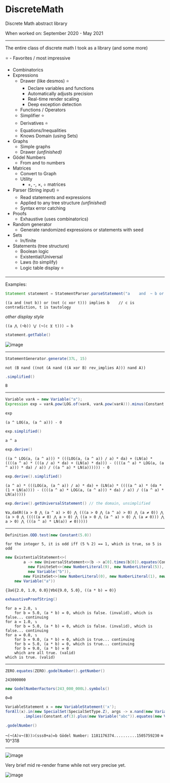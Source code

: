 # DiscreteMath
Discrete Math abstract library

When worked on: September 2020 - May 2021

- - -

The entire class of discrete math I took as a library (and some more)

⭐ - Favorites / most impressive

* Combinatorics
* Expressions
  * Drawer (like desmos) ⭐
    * Declare variables and functions
    * Automatically adjusts precision
    * Real-time render scaling
    * Deep exception detection
  * Functions / Operators
  * Simplifier ⭐
  * Derivatives ⭐
  * Equations/Inequalities
  * Knows Domain (using Sets)
* Graphs
  * Simple graphs
  * Drawer *(unfinished)*
* Gödel Numbers
  * From and to numbers
* Matrices
  * Convert to Graph
  * Utility
    * +, -, ×, ÷ matrices
* Parser (String input) ⭐
  * Read statements and expressions
  * Applied to any tree structure *(unfinished)*
  * Syntax error catching
* Proofs
  * Exhaustive (uses combinatorics)
* Random generator
  * Generate randomized expressions or statements with seed
* Sets
  * In/finite
* Statements (tree structure)
  * Boolean logic
  * Existential/Universal
  * Laws (to simplify)
  * Logic table display ⭐
- - -
Examples:

```java
Statement statement = StatementParser.parseStatement("a    and  ~ b or  !(c ^   t) implies b");
```
`((a and (not b)) or (not (c xor t))) implies b    // c is contradiction, t is tautology`

*other display style*

`((a ⋀ (¬b)) ⋁ (¬(c ⊻ t))) ⇒ b`
```java
statement.getTable()
```
![image](https://user-images.githubusercontent.com/12685201/118528497-06678100-b708-11eb-81c9-20fc8a530bdd.png)
- - -
```java
StatementGenerator.generate(37L, 15)
```
`not (B nand ((not (A nand ((A xor B) rev_implies A))) nand A))`
```java
.simplified()
```
`B`
- - -
```java
Variable varA = new Variable("a");
Expression exp = varA.pow(LOG.of(varA, varA.pow(varA))).minus(Constant.ZERO);
```
```java
exp
```
`(a ^ LOG(a, (a ^ a))) - 0`
```java
exp.simplified()
```

`a ^ a`
```java
exp.derive()
```
`((a ^ LOG(a, (a ^ a))) * (((LOG(a, (a ^ a)) / a) * da) + (LN(a) * ((((a ^ a) * (((a / a) * da) + (LN(a) * da))) - ((((a ^ a) * LOG(a, (a ^ a))) * da) / a)) / ((a ^ a) * LN(a)))))) - 0`
```java
exp.derive().simplified()
```
`(a ^ a) * (((LOG(a, (a ^ a)) / a) * da) + (LN(a) * ((((a ^ a) * (da * (1 + LN(a)))) - ((((a ^ a) * LOG(a, (a ^ a))) * da) / a)) / ((a ^ a) * LN(a)))))`
```java
exp.derive().getUniversalStatement() // the domain, unsimplified
```
`∀a,da∈R((a > 0 ⋀ (a ^ a) > 0) ⋀ (((a > 0 ⋀ (a ^ a) > 0) ⋀ (a ≠ 0)) ⋀ (a > 0 ⋀ (((((a ≠ 0) ⋀ a > 0) ⋀ ((a > 0 ⋀ (a ^ a) > 0) ⋀ (a ≠ 0))) ⋀ a > 0) ⋀ (((a ^ a) * LN(a)) ≠ 0)))))`
- - -
```java
Definition.ODD.test(new Constant(5.0))
```
`for the integer 5, it is odd iff (5 % 2) == 1, which is true, so 5 is odd`
```java
new ExistentialStatement<>(
        a -> new UniversalStatement<>(b -> a[0].times(b[0]).equates(Constant.ZERO),
		  new FiniteSet<>(new NumberLiteral(9), new NumberLiteral(5)), true,
		  new Variable("b")),
        new FiniteSet<>(new NumberLiteral(0), new NumberLiteral(1), new NumberLiteral(2)), true,
	new Variable("a"))
```
`{∃a∈{2.0, 1.0, 0.0}|∀b∈{9.0, 5.0}, ((a * b) = 0)}`
```java
exhaustiveProofString()
```
```
for a = 2.0, ↴
	for b = 5.0, (a * b) = 0, which is false. (invalid), which is false... continuing
for a = 1.0, ↴
	for b = 5.0, (a * b) = 0, which is false. (invalid), which is false... continuing
for a = 0.0, ↴
	for b = 9.0, (a * b) = 0, which is true... continuing
	for b = 5.0, (a * b) = 0, which is true... continuing
	for b = 9.0, (a * b) = 0
	which are all true. (valid)
which is true. (valid)
```
- - -
```java
ZERO.equates(ZERO).godelNumber().getNumber()
```
`243000000`
```java
new GodelNumberFactors(243_000_000L).symbols()
```
`0=0`
```java
VariableStatement x = new VariableStatement('x');
forAll(x).in(new SpecialSet(SpecialSetType.Z), args -> x.nand(new VariableStatement('y'))).proven()
        .implies(Constant.of(3).plus(new Variable("abc")).equates(new Variable("var")))
```
```java
.godelNumber()
```
`¬(¬(A)∨¬(B))⊃(sss0+a)=b Gödel Number: 1181176374..........1505759230` ≈ 10^318
- - -
![image](https://user-images.githubusercontent.com/12685201/118525688-1762c300-b705-11eb-8feb-26b0a69ebdb2.png)

Very brief mid re-render frame while not very precise yet.

![image](https://user-images.githubusercontent.com/12685201/118526791-34e45c80-b706-11eb-8bb0-abe9b8026df4.png)
